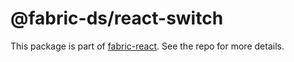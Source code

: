 # @fabric-ds/react-switch

This package is part of [fabric-react](https://github.com/fabric-ds/react). See
the repo for more details.
